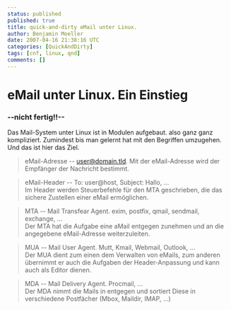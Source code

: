 ```yaml
---
status: published
published: true
title: quick-and-dirty eMail unter Linux.
author: Benjamin Moeller
date: 2007-04-16 21:38:16 UTC
categories: [QuickAndDirty]
tags: [cnf, linux, qnd]
comments: []
---
```


# eMail unter Linux. Ein Einstieg
### --nicht fertig!!--

Das Mail-System unter Linux ist in Modulen aufgebaut. also ganz ganz kompliziert. Zumindest bis man gelernt hat mit den Begriffen umzugehen. Und das ist hier das Ziel.  

> eMail-Adresse -- user@domain.tld.
Mit der eMail-Adresse wird der Empfänger der Nachricht bestimmt.  

> eMail-Header -- To: user@host, Subject: Hallo, ...  
Im Header werden Steuerbefehle für den MTA geschrieben, die das sichere Zustellen einer eMail ermöglichen.  

> MTA -- Mail Transfear Agent. exim, postfix, qmail, sendmail, exchange, ...  
Der MTA hat die Aufgabe eine aMail entgegen zunehmen und an die angegebene eMail-Adresse weiterzuleiten.  

> MUA -- Mail User Agent. Mutt, Kmail, Webmail, Outlook, ...  
Der MUA dient zum einen dem Verwalten von eMails, zum anderen übernimmt er auch die Aufgaben der Header-Anpassung und kann auch als Editor dienen.  

> MDA -- Mail Delivery Agent. Procmail, ...  
Der MDA nimmt die Mails in entgegen und sortiert Diese in verschiedene Postfächer (Mbox, Maildir, IMAP, ...)
